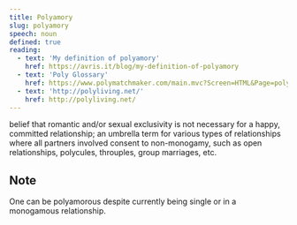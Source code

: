 ```yaml
---
title: Polyamory
slug: polyamory
speech: noun
defined: true
reading:
  - text: 'My definition of polyamory'
    href: https://avris.it/blog/my-definition-of-polyamory
  - text: 'Poly Glossary'
    href: https://www.polymatchmaker.com/main.mvc?Screen=HTML&Page=polyglossary
  - text: 'http://polyliving.net/'
    href: http://polyliving.net/
---
```


belief that romantic and/or sexual exclusivity is not necessary for a happy, committed relationship; an umbrella term for various types of relationships where all partners involved consent to non-monogamy, such as open relationships, polycules, throuples, group marriages, etc.

## Note

One can be polyamorous despite currently being single or in a monogamous relationship.

